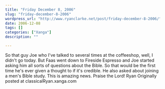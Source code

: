 ```yaml
---
title: "Friday December 8, 2006"
slug: "friday-december-8-2006"
wordpress_url: "http://www.ryanclarke.net/post/friday-december-8-2006/"
date: 2006-12-08
tags: []
categories: ["Xanga"]
description: ""

---
```


So that guy Joe who I've talked to several times at the coffeeshop, well, I didn't go today. But Faas went down to Fireside Espresso and Joe started asking him all sorts of questions about the Bible. So that would be the first time he's ever given a thought to if it's credible. He also asked about joining a men's Bible study. This is amazing news. Praise the Lord!
Ryan
Originally posted at classicalRyan.xanga.com

